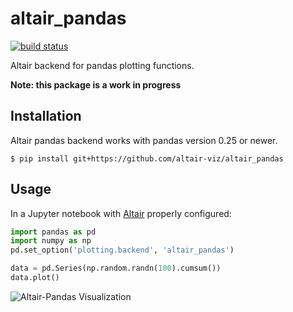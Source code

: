 # altair_pandas

[![build status](http://img.shields.io/travis/altair-viz/altair_pandas/master.svg?style=flat)](https://travis-ci.org/altair-viz/altair_pandas)

Altair backend for pandas plotting functions.

**Note: this package is a work in progress**

## Installation
Altair pandas backend works with pandas version 0.25 or newer.
```
$ pip install git+https://github.com/altair-viz/altair_pandas
```

## Usage
In a Jupyter notebook with [Altair](http://altair-viz.github.io) properly configured:
```python
import pandas as pd
import numpy as np
pd.set_option('plotting.backend', 'altair_pandas')

data = pd.Series(np.random.randn(100).cumsum())
data.plot()
```
![Altair-Pandas Visualization](https://raw.githubusercontent.com/altair-viz/altair_pandas/master/images/example.png)